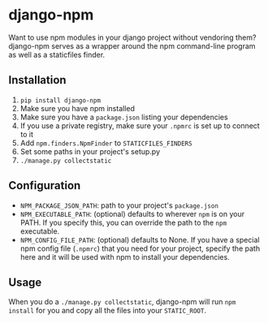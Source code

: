 # django-npm

Want to use npm modules in your django project without vendoring them? django-npm serves as a wrapper around the npm command-line program as well as a staticfiles finder.

## Installation

1. `pip install django-npm`
2. Make sure you have npm installed
3. Make sure you have a `package.json` listing your dependencies
4. If you use a private registry, make sure your `.npmrc` is set up to connect to it
5. Add `npm.finders.NpmFinder` to `STATICFILES_FINDERS`
6. Set some paths in your project's setup.py
7. `./manage.py collectstatic`

## Configuration

 * `NPM_PACKAGE_JSON_PATH`: path to your project's `package.json`
 * `NPM_EXECUTABLE_PATH`: (optional) defaults to wherever `npm` is on your PATH.  If you specify this, you can override the path to the `npm` executable.
 * `NPM_CONFIG_FILE_PATH`: (optional) defaults to None. If you have a special npm config file (`.npmrc`) that you need for your project, specify the path here and it will be used with npm to install your dependencies.

## Usage

When you do a `./manage.py collectstatic`, django-npm will run `npm install` for you and copy all the files into your `STATIC_ROOT`.
